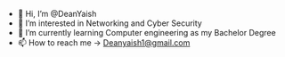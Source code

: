 - 👋 Hi, I’m @DeanYaish
- 👀 I’m interested in Networking and Cyber Security
- 🌱 I’m currently learning Computer engineering as my Bachelor Degree
- 📫 How to reach me -> Deanyaish1@gmail.com

<!---
DeanYaish/DeanYaish is a ✨ special ✨ repository because its `README.md` (this file) appears on your GitHub profile.
You can click the Preview link to take a look at your changes.
--->
